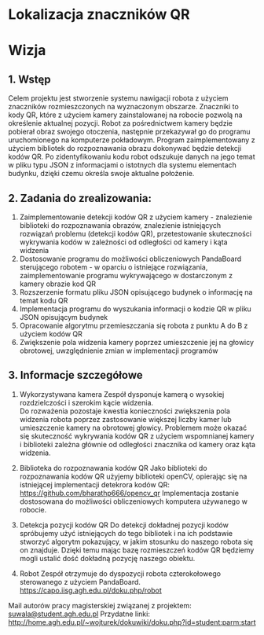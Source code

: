 # Lokalizacja znaczników QR

#  Wizja
## 1. Wstęp
Celem projektu jest stworzenie systemu nawigacji robota z użyciem znaczników rozmieszczonych na wyznaczonym obszarze.
Znaczniki to kody QR, które z użyciem kamery zainstalowanej na robocie pozwolą na określenie aktualnej pozycji.
Robot za pośrednictwem kamery będzie pobierał obraz swojego otoczenia, następnie przekazywał go do programu uruchomionego na komputerze pokładowym. Program zaimplementowany z użyciem bibliotek do rozpoznawania obrazu dokonywać będzie detekcji kodów QR.
Po zidentyfikowaniu kodu robot odszukuje danych na jego temat w pliku typu JSON z informacjami o istotnych dla systemu elementach budynku, dzięki czemu określa swoje aktualne położenie.

## 2. Zadania do zrealizowania:
1) Zaimplementowanie detekcji kodów QR z użyciem kamery - znalezienie biblioteki do rozpoznawania obrazów, znalezienie istniejących rozwiązań problemu (detekcji kodów QR), przetestowanie skuteczności wykrywania kodów w zależności od odległości od kamery i kąta widzenia
2) Dostosowanie programu do możliwości obliczeniowych PandaBoard sterującego robotem - w oparciu o istniejące rozwiązania, zaimplementowanie programu wykrywającego w dostarczonym z kamery obrazie kod QR
3) Rozszerzenie formatu pliku JSON opisującego budynek o informację na temat kodu QR 
4) Implementacja programu do wyszukania informacji o kodzie QR w pliku JSON opisującym budynek
5) Opracowanie algorytmu przemieszczania się robota z punktu A do B z użyciem kodów QR
6) Zwiększenie pola widzenia kamery poprzez umieszczenie jej na głowicy obrotowej, uwzględnienie zmian w implementacji programów

## 3. Informacje szczegółowe
1) Wykorzystywana kamera
Zespół dysponuje kamerą o wysokiej rozdzielczości i szerokim kącie widzenia.  
Do rozważenia pozostaje kwestia konieczności zwiększenia pola widzenia robota poprzez zastosowanie większej liczby kamer lub 
umieszczenie kamery na obrotowej głowicy. Problemem może okazać się skuteczność wykrywania kodów QR z użyciem wspomnianej kamery 
i biblioteki zależna głównie od odległości znacznika od kamery oraz kąta widzenia.

2) Biblioteka do rozpoznawania kodów QR
Jako biblioteki do rozpoznawania kodów QR użyjemy biblioteki openCV, opierając się na istniejącej implementacji detekrora kodów QR:
https://github.com/bharathp666/opencv_qr
Implementacja zostanie dostosowana do możliwości obliczeniowych komputera używanego w robocie.

3) Detekcja pozycji kodów QR
Do detekcji dokładnej pozycji kodów spróbujemy użyć istniejących do tego bibliotek i na ich podstawie stworzyć algorytm pokazujący, 
w jakim stosunku do naszego robota się on znajduje. Dzięki temu mając bazę rozmieszczeń kodów QR będziemy mogli ustalić dość 
dokładną pozycję naszego obiektu.

4) Robot
Zespół otrzymuje do dyspozycji robota czterokołowego sterowanego z użyciem PandaBoard. 
https://capo.iisg.agh.edu.pl/doku.php/robot  

Mail autorów pracy magisterskiej związanej z projektem: suwala@student.agh.edu.pl
Przydatne linki: http://home.agh.edu.pl/~wojturek/dokuwiki/doku.php?id=student:parm:start 


